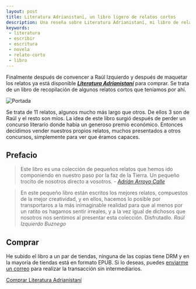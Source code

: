 ```yaml
---
layout: post
title: Literatura Adrianistaní, un libro ligero de relatos cortos
description: Una reseña sobre Literatura Adrianistaní, mi libro de relatos cortos
keywords:
 - literatura
 - escribir
 - escritura
 - novela
 - relato-corto
 - libro
---
```


Finalmente después de convencer a Raúl Izquierdo y después de maquetar los relatos ya está disponible [___Literatura Adrianistaní___](/literatura-adrianistani/) para comprar. Se trata de un libro de recopilación de algunos relatos cortos que teníamos por ahí.

![Portada](http://adrianarroyocalle.github.io/literatura-adrianistani/LiteraturaAdrianistani-medium.jpg)

Se trata de 11 relatos, algunos mucho más largo que otros. De ellos 3 son de Raúl y el resto son míos. La idea de este libro surgió después de perder un concurso literario donde había un generoso premio económico. Entonces decidimos vender nuestros propios relatos, muchos presentados a otros concursos, simplemente para ver que éramos capaces.

## Prefacio

> Este libro es una colección de pequeños relatos que hemos ido componiendo en nuestro paso por la faz de la Tierra. Un pequeño trocito de nosotros directo a vosotros. - [_Adrián Arroyo Calle_](http://adrianarroyocalle.github.io)

> En este pequeño libro están escritos los mejores relatos, compuestos de la mejor creatividad, y en ellos, hacemos lo posible por transportaros a la más inimaginable realidad para que al menos por un ratito os hagamos sentir irreales, y a la vez igual de dichosos que nosotros nos sentimos al presentar esta colección. Disfrutadlo. _Raúl Izquierdo Buznego_

## Comprar

He subido el libro a un par de tiendas, ninguna de las copias tiene DRM y en la mayoría de tiendas está en formato EPUB. Si lo deseas, puedes [enviarme un correo](http://adrianarroyocalle.github.io/html/contact.html) para realizar la transacción sin intermediarios.

[Comprar Literatura Adrianistaní](http://adrianarroyocalle.github.io/literatura-adrianistani)